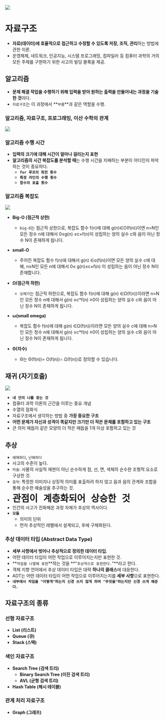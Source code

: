   ![](https://velog.velcdn.com/images/chan9708/post/87cb07b7-048a-428e-a7de-362efee2bb22/image.jpg)

# 자료구조
* **자료(데이터)에 효율적으로 접근하고 수정할 수 있도록 저장, 조직, 관리**하는 방법에 관한 이론.
* 운영체제, 네트워크, 인공지능, 시스템 프로그래밍, 컴파일러 등 컴퓨터 과학의 거의 모든 주제를 구현하기 위한 사고의 빌딩 블록을 제공.

## 알고리즘
* **문제 해결 작업을 수행하기 위해 입력을 받아 원하는 출력을 만들어내는 과정을 기술한 것**이다.
* `자료구조`는 이 과정에서 **`부품`**과 같은 역할을 수행.

### 알고리즘, 자료구조, 프로그래밍, 이산 수학의 관계
![](https://velog.velcdn.com/images/chan9708/post/244275f7-ca0f-4fdf-9464-8827124339a1/image.png)

### 알고리즘 수행 시간

* **입력의 크기에 대해 시간이 얼마나 걸리는지 표현**
* **알고리즘의 시간 복잡도를 분석할 때**는 수행 시간을 지배하는 부분이 어디인지 파악하는 것이 중요하다.
  * **`for 루프의 회전 횟수`**
  * **`특정 라인의 수행 횟수`**
  * **`함수의 표출 횟수`**


### 알고리즘 복잡도

![](https://velog.velcdn.com/images/chan9708/post/7b39ba7c-fda9-499e-87c4-c39c4d822664/image.png)

* **Big-O (점근적 상한)**
  * `big-O`는 점근적 상한으로, 복잡도 함수 f(n)에 대해 g(n)∈Ο(f(n))이면 n>N인 모든 정수 n에 대해서 0≤g(n) ≤c×f(n)이 성립하는 양의 실수 c와 음이 아닌 정수 N이 존재하게 됩니다.
  
* **small-O**
  * 주어진 복잡도 함수 f(n)에 대해서 g(n) ∈o(f(n))이면 모든 양의 실수 c에 대해, n≥N인 모든 n에 대해서 0≤ g(n)≤c×f(n) 이 성립하는 음이 아닌 정수 N이 존재합니다. 

* **Ω(점근적 하한)**
  * `오메가`는 점근적 하한으로, 복잡도 함수 f(n)에 대해 g(n) ∈Ω(f(n))이라면 n>N인 모든 정수 n에 대해서 g(n) ≥c*f(n) ≥0이 성립하는 양의 실수 c와 음이 아닌 정수 N이 존재하게 됩니다.

* **ω(small omega)**
  * 복잡도 함수 f(n)에 대해 g(n) ∈Ω(f(n))이라면 모든 양의 실수 c에 대해 n>N인 모든 정수 n에 대해서 g(n) ≥c*f(n) ≥0이 성립하는 양의 실수 c와 음이 아닌 정수 N이 존재하게 됩니다. 


* **Θ(차수)**
  * Θ는 Θ(f(n))= O(f(n))∩ Ω(f(n))로 정의할 수 있습니다.

## 재귀 (자기호출)
![](https://velog.velcdn.com/images/chan9708/post/c9cc3a92-b1dc-4c40-a66b-9f5271b25a1f/image.png)

* **`내 안의 나를 찾는 것`**
* 컴퓨터 과학 이론의 근간을 이루는 중요 개념
* 수열의 점화식
* 자료구조에서 생각하는 방법 중 **가장 중요한 구조**
* **어떤 문제가 자신과 성격이 똑같지만 크기만 더 작은 문제를 포함하고 있는 구조**
* 큰 의미 매듭이 같은 모양의 더 작은 매듭을 1개 이상 포함하고 있는 것


## 추상
* `애매하다`, `난해하다`
* 사고의 수준이 높다.
* `미술`: 사물의 사실적 재현이 아닌 순수하게 점, 선, 면, 색체의 순수한 조형적 요소로 구상한 것.
* `음악`: 특정한 이미지나 상징적 의미를 표출하려 하지 않고 음과 음의 관계와 조합을 통해 순수한 예술성을 추구하는 것.
* <span style="font-size: 35px">**`관점이 계층화되어 상승한 것`**</span>
* 인간의 사고가 진화해온 과정 자체가 추상의 역사이다.
* **`모듈`**
  * 의미의 단위
  * 먼저 추상적인 레벨에서 설계되고, 후에 구체화된다.

### 추상 데이터 타입 (Abstract Data Type)
* **세부 사항에서 벗어나 추상적으로 정의한 데이터 타입.**
* 어떤 데이터 타입이 어떤 작업으로 이루어지는지만 표현한 것.
* **`작업을 나열해 표현`**하는 것을 **"`추상적으로 표현한다.`"**라고 한다.
* 객체 지향 언어에서 추상 데이터 타입은 대략 **하나의 클래스**에 대응한다.
* ADT는 어떤 데이터 타입이 어떤 작업으로 이루어지는지를 **세부 사항**으로 표현한다.
* **`내부에서 작업을 "어떻게"하는지 신경 쓰지 않게 하며 "무엇을"하는지만 신경 쓰게 해준다.`**

## 자료구조의 종류

### 선형 자료구조
* **List (리스트)**
* **Queue (큐)**
* **Stack (스택)**

### 색인 자료구조
* **Search Tree (검색 트리)**
  * **Binary Search Tree (이진 검색 트리)**
  * **AVL (균형 검색 트리)**
* **Hash Table (해시 테이블)**

### 관계 처리 자료구조
* **Graph (그래프)**
